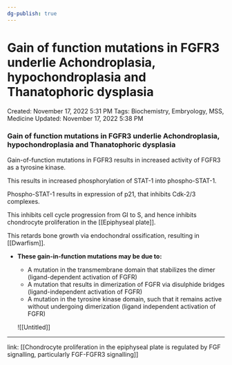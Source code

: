 ```yaml
---
dg-publish: true
---
```


# Gain of function mutations in FGFR3 underlie Achondroplasia, hypochondroplasia and Thanatophoric dysplasia

Created: November 17, 2022 5:31 PM
Tags: Biochemistry, Embryology, MSS, Medicine
Updated: November 17, 2022 5:38 PM

### Gain of function mutations in FGFR3 underlie Achondroplasia, hypochondroplasia and Thanatophoric dysplasia

Gain-of-function mutations in FGFR3 results in increased activity of FGFR3 as a tyrosine kinase.

This results in increased phosphorylation of STAT-1 into phospho-STAT-1.

Phospho-STAT-1 results in expression of p21, that inhibits Cdk-2/3 complexes.

This inhibits cell cycle progression from GI to S, and hence inhibits chondrocyte proliferation in the [[Epiphyseal plate]].

This retards bone growth via endochondral ossification, resulting in [[Dwarfism]].

- **********************These gain-in-function mutations may be due to:**********************
    - A mutation in the transmembrane domain that stabilizes the dimer (ligand-dependent activation of FGFR)
    - A mutation that results in dimerization of FGFR via disulphide bridges (ligand-independent activation of FGFR)
    - A mutation in the tyrosine kinase domain, such that it remains active without undergoing dimerization (ligand independent activation of FGFR)
    
    ![[Untitled]]
    

---

link: [[Chondrocyte proliferation in the epiphyseal plate is regulated by FGF signalling, particularly FGF-FGFR3 signalling]]